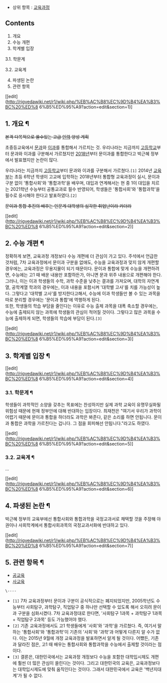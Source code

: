   * 상위 항목 : [교육과정](%EA%B5%90%EC%9C%A1%EA%B3%BC%EC%A0%95.md)  

## Contents

    

1. 개요 
2. 수능 개편 
3. 학계별 입장 
    

3.1. 학문계

3.2. 교육계

4. 파생된 논란 
5. 관련 항목 

[[edit](http://rigvedawiki.net/r1/wiki.php/%EB%AC%B8%EC%9D%B4%EA%B3%BC%20%ED%8
6%B5%ED%95%A9?action=edit&section=1)]

## 1. 개요 ¶

<del>본격 다목적으로 쓸수있는 고급 [인력](%EC%9D%B8%EB%A0%A5.md) 양성 계획</del>

  

초중등교육에서 [문과](%EB%AC%B8%EA%B3%BC.md)와 [이과](%EC%9D%B4%EA%B3%BC.md)를 통합해서
가르치는 것. 우리나라는 지금까지 [고등학교](%EA%B3%A0%EB%93%B1%ED%95%99%EA%B5%90.md)부터 문과와
이과를 구분해서 가르쳤지만 [2018년](2018%EB%85%84.md)부터 문이과를 통합한다고 박근혜 정부에서 발표했지만 논란이
많다.

  

우리나라는 지금까지 [고등학교](%EA%B3%A0%EB%93%B1%ED%95%99%EA%B5%90.md)부터 문과와 이과를 구분해서
가르쳤다.`[1]` 2014년 [교육부](%EA%B5%90%EC%9C%A1%EB%B6%80.md)는 초등 6학년 학생이 고교에 입학하는
2018년부터 통합형 교육과정이 실시, 문이과 구분 없이 '통합사회'와 '통합과학'을 배우며, 대입과 연계해서는 현 중 1이 대입을 치르는
2021학년 수능부터 공통교과로 필수 반영되어, 학생들은 '통합사회'와 '통합과학'을 필수로 응시해야 한다고 발표하였다.`[2]`

  

<del>문이과 통합 추진의 배후는 인문계 대학생의 심각한 취업난이라 카더라</del>

[[edit](http://rigvedawiki.net/r1/wiki.php/%EB%AC%B8%EC%9D%B4%EA%B3%BC%20%ED%8
6%B5%ED%95%A9?action=edit&section=2)]

## 2. 수능 개편 ¶

정확하게 보면, 교육과정 개정보다 수능 개편에 더 관심이 가고 있다. 주석에서 언급한 것처럼, 7차 교육과정에서 문이과 구분을 없애도,
수능을 교육과정과 맞지 않게 개편할 경우에는, 교육과정은 무용지물이 되기 때문이다. 문이과 통합에 맞게 수능을 개편하려면, 수능에는 고1 때
배운 내용만 포함하든가, 아니면 문과 위주 내용으로 개편해야 한다. 그러나, 이는 이과 학생들의 수학, 과학 수준을 낮추는 결과를 가져오며,
대학의 자연계열, 공학계열 학과의 경우에는, 이과 내용을 포함시켜 '대학별 고사'를 치를 가능성이 높다. 그렇다고 '대학별 고사'를
방지한다고해서, 수능에 이과 학생들만 볼 수 있는 과목을 따로 분리할 경우에는 '문이과 통합'에 역행하게 된다.  
또한, 학생들의 학습 부담을 줄인다는 이유로 수능 출제 과목을 대폭 축소할 경우에는, 수능에 출제되지 않는 과목에 학생들의 관심이 적어질
것이다. 그렇다고 많은 과목을 수능에 출제하게 되면, 학생들의 학습에 부담이 된다.`[3]`

  

[[edit](http://rigvedawiki.net/r1/wiki.php/%EB%AC%B8%EC%9D%B4%EA%B3%BC%20%ED%8
6%B5%ED%95%A9?action=edit&section=3)]

## 3. 학계별 입장 ¶

  

[[edit](http://rigvedawiki.net/r1/wiki.php/%EB%AC%B8%EC%9D%B4%EA%B3%BC%20%ED%8
6%B5%ED%95%A9?action=edit&section=4)]

### 3.1. 학문계 ¶

  

학생들이 과학적인 소양을 갖추는 목표에는 찬성하지만 실제 과학 교육이 유명무실화될 위험성 때문에 현재 정부안에 대해 반대하는 입장이다.
최재천은 "여기서 우리가 과학이 어렵기 때문에 문이과 통합을 하더라도 과학은 봐준다, 같은 소리를 하면 안됩니다. 문이과 통합은 과학을
가르친다는 겁니다. 그 점을 회피해선 안됩니다."라고도 하였다.

  

[[edit](http://rigvedawiki.net/r1/wiki.php/%EB%AC%B8%EC%9D%B4%EA%B3%BC%20%ED%8
6%B5%ED%95%A9?action=edit&section=5)]

### 3.2. 교육계 ¶

  

...

[[edit](http://rigvedawiki.net/r1/wiki.php/%EB%AC%B8%EC%9D%B4%EA%B3%BC%20%ED%8
6%B5%ED%95%A9?action=edit&section=6)]

## 4. 파생된 논란 ¶

  

박근혜 정부의 교육부에선 통합사회와 통합과학을 국정교과서로 채택할 것을 주장해 야권이나 사회학계에서 통합사회과목의 국정교과서화에 반대하고
있다.

  

[[edit](http://rigvedawiki.net/r1/wiki.php/%EB%AC%B8%EC%9D%B4%EA%B3%BC%20%ED%8
6%B5%ED%95%A9?action=edit&section=7)]

## 5. 관련 항목 ¶

* [공교육](%EA%B3%B5%EA%B5%90%EC%9C%A1.md)  
* [사교육](%EC%82%AC%EA%B5%90%EC%9C%A1.md)

  

`\----`

  * `[1]` 7차 교육과정부터 문이과 구분이 공식적으로는 폐지되었지만, 2005학년도 수능부터 사회탐구, 과학탐구, 직업탐구 중 하나만 선택할 수 있도록 해서 오히려 문이과 구분을 심화시켰다. 7차 교육과정대로 한다면, '사회탐구 1과목 + 과학탐구 1과목 + 직업탐구 2과목' 등도 가능했어야 했다.
  * `[2]` 기존 교육과정에서도 고1 학생들에게 '사회'와 '과학'을 가르쳤다. 즉, 여기서 말하는 '통합사회'와 '통합과학'이 기존의 '사회'와 '과학'과 어떻게 다른지 알 수가 없다. 이는 2015년 9월에 개정 교육과정을 발표하면서 알게 될 것이다. 어쨌든, 기존과 달라진 점은, 고1 때 배우는 통합사회와 통합과학을 수능에서 출제할 것이라는 점이다.
  * `[3]` 결론은, 대한민국에서는 교육과정 개정보다 수능을 포함한 대학입시제도 개편에 훨씬 더 많은 관심이 쏠린다는 것이다. 그리고 대한민국의 교육은, 교육과정보다는 대학입시제도에 맞춰 움직인다는 것이다. 그래서 대한민국에서 교육은 '백년지대계'가 될 수 없다.

